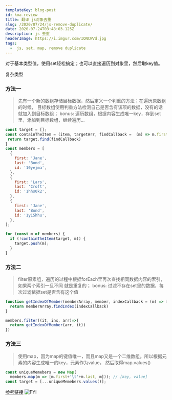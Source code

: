 ```yaml
---
templateKey: blog-post
id: koa-review
title: 翻译 js对象去重
slug: /2020/07/24/js-remove-duplicate/
date: 2020-07-24T03:48:03.125Z
description: js 去重
headerImage: https://i.imgur.com/IONCWVd.jpg
tags:
  -  js, set, map, remove duplicate
---
```


对于基本类型值，使用set轻松搞定；也可以直接遍历到对象里，然后取key值。

复杂类型
### 方法一
> 先有一个新的数组存储目标数据，然后定义一个判重的方法；在遍历原数组的时候，
目标数组使用判重方法检测自己是否含有该项的数据，没有的话就加入到目标数组；
> bonus: 遍历数组，根据内容生成唯一key，存到set里，添加到目标数组，继续遍历...
``` javascript
const target = [];
const containTheItem = (item, targetArr, findCallback =  (m) => m.first === member.first && m.last === member.last)) => {
 return target.find(findCallback)
}
const members = [
  {
    first: 'Jane',
    last: 'Bond',
    id: '10yejma',
  },
  {
    first: 'Lars',
    last: 'Croft',
    id: '1hhs0k2',
  },
  {
    first: 'Jane',
    last: 'Bond',
    id: '1y15hhu',
  },
];

for (const m of members) {
  if (!containTheItem(target, m)) {
    target.push(m);
  }
}

```
### 方法二
> filter原素组，遍历的过程中根据forEach里再次查找相同数据内容的索引，如果两个索引一旦不同
就是重复的；
> bonus: 过滤不存在set里的数据，每次过滤依据set是否含有这个值
``` javascript
function getIndexOfMember(memberArray, member, indexCallback = (m) => m.first === member.first && m.last === member.last) {
  return memberArray.findIndex(indexCallback)
}

members.filter((it, inx, arr)=>{
  return getIndexOfMember(arr, it))
})
```
### 方法三
> 使用map，因为map的键值唯一，而且map又是一个二维数组。所以根据元素的内容生成唯一的key，元素作为value，
然后取得map.values()
``` javascript
const uniqueMemebers = new Map(
  members.map(m => [m.first+'\t'+m.last, m])); // [key, value]
const target = [...uniqueMemebers.values()];
```




[参考链接](https://2ality.com/2020/07/eliminating-duplicate-objects.html)
![FYI](https://i.imgur.com/LalbenT.jpg)




